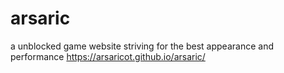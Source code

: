 # arsaric
a unblocked game website striving for the best appearance and performance
https://arsaricot.github.io/arsaric/
